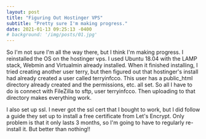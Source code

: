 ```yaml
---
layout: post
title: "Figuring Out Hostinger VPS"
subtitle: "Pretty sure I'm making progress."
date: 2021-01-13 09:25:13 -0400
# background: '/img/posts/01.jpg'
---
```


<p>So I'm not sure I'm all the way there, but I think I'm making progress. I reinstalled the OS on the hostinger vps. I used Ubuntu 18.04 with the LAMP stack, Webmin and Virtualmin already installed. When it finished installing, I tried creating another user terry, but then figured out that hostinger's install had already created a user called terryinfcco. This user has a public_html directory already created and the permissions, etc. all set. So all I have to do is connect with FileZilla to sftp, user terryinfcco. Then uploading to that directory makes everything work. </p>
<p>I also set up ssl. I never got the ssl cert that I bought to work, but I did follow a guide they set up to install a free certificate from Let's Encrypt. Only problem is that it only lasts 3 months, so I'm going to have to regularly re-install it. But better than nothing!!</p>


